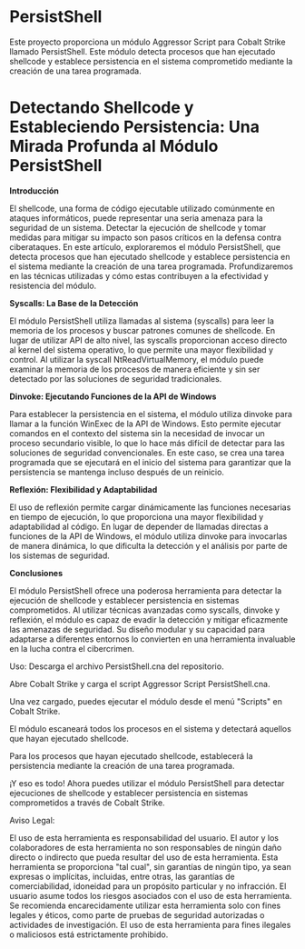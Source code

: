 # PersistShell
Este proyecto proporciona un módulo Aggressor Script para Cobalt Strike llamado PersistShell. Este módulo detecta procesos que han ejecutado shellcode y establece persistencia en el sistema comprometido mediante la creación de una tarea programada.
# Detectando Shellcode y Estableciendo Persistencia: Una Mirada Profunda al Módulo PersistShell

**Introducción**

El shellcode, una forma de código ejecutable utilizado comúnmente en ataques informáticos, puede representar una seria amenaza para la seguridad de un sistema. Detectar la ejecución de shellcode y tomar medidas para mitigar su impacto son pasos críticos en la defensa contra ciberataques. En este artículo, exploraremos el módulo PersistShell, que detecta procesos que han ejecutado shellcode y establece persistencia en el sistema mediante la creación de una tarea programada. Profundizaremos en las técnicas utilizadas y cómo estas contribuyen a la efectividad y resistencia del módulo.

**Syscalls: La Base de la Detección**

El módulo PersistShell utiliza llamadas al sistema (syscalls) para leer la memoria de los procesos y buscar patrones comunes de shellcode. En lugar de utilizar API de alto nivel, las syscalls proporcionan acceso directo al kernel del sistema operativo, lo que permite una mayor flexibilidad y control. Al utilizar la syscall NtReadVirtualMemory, el módulo puede examinar la memoria de los procesos de manera eficiente y sin ser detectado por las soluciones de seguridad tradicionales.

**Dinvoke: Ejecutando Funciones de la API de Windows**

Para establecer la persistencia en el sistema, el módulo utiliza dinvoke para llamar a la función WinExec de la API de Windows. Esto permite ejecutar comandos en el contexto del sistema sin la necesidad de invocar un proceso secundario visible, lo que lo hace más difícil de detectar para las soluciones de seguridad convencionales. En este caso, se crea una tarea programada que se ejecutará en el inicio del sistema para garantizar que la persistencia se mantenga incluso después de un reinicio.

**Reflexión: Flexibilidad y Adaptabilidad**

El uso de reflexión permite cargar dinámicamente las funciones necesarias en tiempo de ejecución, lo que proporciona una mayor flexibilidad y adaptabilidad al código. En lugar de depender de llamadas directas a funciones de la API de Windows, el módulo utiliza dinvoke para invocarlas de manera dinámica, lo que dificulta la detección y el análisis por parte de los sistemas de seguridad.

**Conclusiones**

El módulo PersistShell ofrece una poderosa herramienta para detectar la ejecución de shellcode y establecer persistencia en sistemas comprometidos. Al utilizar técnicas avanzadas como syscalls, dinvoke y reflexión, el módulo es capaz de evadir la detección y mitigar eficazmente las amenazas de seguridad. Su diseño modular y su capacidad para adaptarse a diferentes entornos lo convierten en una herramienta invaluable en la lucha contra el cibercrimen.

Uso:
Descarga el archivo PersistShell.cna del repositorio.

Abre Cobalt Strike y carga el script Aggressor Script PersistShell.cna.

Una vez cargado, puedes ejecutar el módulo desde el menú "Scripts" en Cobalt Strike.

El módulo escaneará todos los procesos en el sistema y detectará aquellos que hayan ejecutado shellcode.

Para los procesos que hayan ejecutado shellcode, establecerá la persistencia mediante la creación de una tarea programada.

¡Y eso es todo! Ahora puedes utilizar el módulo PersistShell para detectar ejecuciones de shellcode y establecer persistencia en sistemas comprometidos a través de Cobalt Strike.



Aviso Legal:

El uso de esta herramienta es responsabilidad del usuario. El autor y los colaboradores de esta herramienta no son responsables de ningún daño directo o indirecto que pueda resultar del uso de esta herramienta. Esta herramienta se proporciona "tal cual", sin garantías de ningún tipo, ya sean expresas o implícitas, incluidas, entre otras, las garantías de comerciabilidad, idoneidad para un propósito particular y no infracción. El usuario asume todos los riesgos asociados con el uso de esta herramienta. Se recomienda encarecidamente utilizar esta herramienta solo con fines legales y éticos, como parte de pruebas de seguridad autorizadas o actividades de investigación. El uso de esta herramienta para fines ilegales o maliciosos está estrictamente prohibido.


